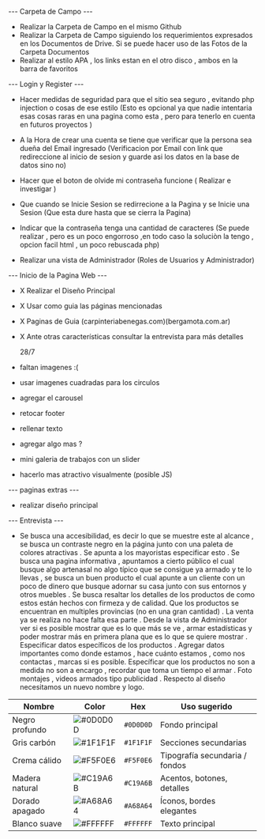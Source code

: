 --- Carpeta de Campo ---
- Realizar la Carpeta de Campo en el mismo Github 
- Realizar la Carpeta de Campo siguiendo los requerimientos expresados en los Documentos de Drive. Si se puede hacer uso de las Fotos de la Carpeta Documentos
- Realizar al estilo APA , los links estan en el otro disco , ambos en la barra de favoritos

--- Login y Register ---
- Hacer medidas de seguridad para que el sitio sea seguro , evitando php injection o cosas de ese estilo (Esto es opcional ya que nadie intentaria esas cosas raras en una pagina como esta , pero para tenerlo en cuenta en futuros proyectos )

- A la Hora de crear una cuenta se tiene que verificar que la persona sea dueña del Email ingresado (Verificacion por Email con link que redireccione al inicio de sesion y guarde asi los datos en la base de datos sino no)
- Hacer que el boton de olvide mi contraseña funcione ( Realizar e investigar )
- Que cuando se Inicie Sesion se redirrecione a la Pagina y se Inicie una Sesion (Que esta dure hasta que se cierra la Pagina)
- Indicar que la contraseña tenga una cantidad de caracteres (Se puede realizar , pero es un poco engorroso ,en todo caso la soluciòn la tengo , opcion facil html , un poco rebuscada php)
- Realizar una vista de Administrador (Roles de Usuarios y Administrador)


--- Inicio de la Pagina Web ---
- X Realizar el Diseño Principal
- X Usar como guia las páginas mencionadas
- X Paginas de Guia (carpinteriabenegas.com)(bergamota.com.ar)
- X Ante otras características consultar la entrevista para más detalles

    28/7 
- faltan imagenes :(
- usar imagenes cuadradas para los circulos 
- agregar el carousel
- retocar footer
- rellenar texto
- agregar algo mas ?
- mini galeria de trabajos con un slider
- hacerlo mas atractivo visualmente (posible JS)

--- paginas extras ---
- realizar diseño principal


--- Entrevista ---
- Se busca una accesibilidad, es decir lo que se muestre este al alcance , se busca un contraste negro en la página junto con una paleta de colores atractivas . Se apunta a los mayoristas especificar esto . Se busca una pagina informativa , apuntamos a cierto público el cual busque algo artenasal no algo típico que se consigue ya armado y te lo llevas , se busca un buen producto el cual apunte a un cliente con un poco de dinero que busque adornar su casa junto con sus entornos y otros muebles . Se busca resaltar los detalles de los productos de como estos están hechos con firmeza y de calidad. Que los productos se encuentran en multiples provincias (no en una gran cantidad) . La venta ya se realiza no hace falta esa parte . Desde la vista de Administrador ver si es posible mostrar que es lo que más se ve , armar estadísticas y poder mostrar más en primera plana que es lo que se quiere mostrar . Especificar datos específicos de los productos . Agregar datos importantes como donde estamos , hace cuánto estamos , como nos contactas , marcas si es posible. Específicar que los productos no son a medida no son a encargo , recordar que toma un tiempo el armar . Foto montajes , videos armados tipo publicidad . Respecto al diseño necesitamos un nuevo nombre y logo.


| Nombre         | Color                                            | Hex       | Uso sugerido                   |
| -------------- | ------------------------------------------------ | --------- | ------------------------------ |
| Negro profundo | ![#0D0D0D](https://www.colorhexa.com/0d0d0d.png) | `#0D0D0D` | Fondo principal                |
| Gris carbón    | ![#1F1F1F](https://www.colorhexa.com/1f1f1f.png) | `#1F1F1F` | Secciones secundarias          |
| Crema cálido   | ![#F5F0E6](https://www.colorhexa.com/f5f0e6.png) | `#F5F0E6` | Tipografía secundaria / fondos |
| Madera natural | ![#C19A6B](https://www.colorhexa.com/c19a6b.png) | `#C19A6B` | Acentos, botones, detalles     |
| Dorado apagado | ![#A68A64](https://www.colorhexa.com/a68a64.png) | `#A68A64` | Íconos, bordes elegantes       |
| Blanco suave   | ![#FFFFFF](https://www.colorhexa.com/ffffff.png) | `#FFFFFF` | Texto principal                |